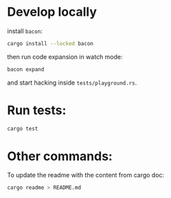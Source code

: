# Develop locally

install `bacon`:

```sh
cargo install --locked bacon
```

then run code expansion in watch mode:

```sh
bacon expand
```

and start hacking inside `tests/playground.rs`.

# Run tests:

```sh
cargo test
```

# Other commands:

To update the readme with the content from cargo doc:

```sh
cargo readme > README.md
```
